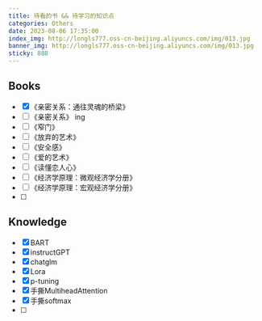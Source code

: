 ```yaml
---
title: 待看的书 && 待学习的知识点
categories: Others
date: 2023-08-06 17:35:00
index_img: http://longls777.oss-cn-beijing.aliyuncs.com/img/013.jpg
banner_img: http://longls777.oss-cn-beijing.aliyuncs.com/img/013.jpg
sticky: 888
---
```




## Books

- [x] 《亲密关系：通往灵魂的桥梁》 
- [ ] 《亲密关系》   ing
- [ ] 《窄门》
- [ ] 《放弃的艺术》
- [ ] 《安全感》
- [ ] 《爱的艺术》
- [ ] 《读懂恋人心》
- [ ] 《经济学原理：微观经济学分册》
- [ ] 《经济学原理：宏观经济学分册》
- [ ] 



## Knowledge

- [x] BART
- [x] instructGPT
- [x] chatglm
- [x] Lora
- [x] p-tuning
- [x] 手撕MultiheadAttention
- [x] 手撕softmax
- [ ] 